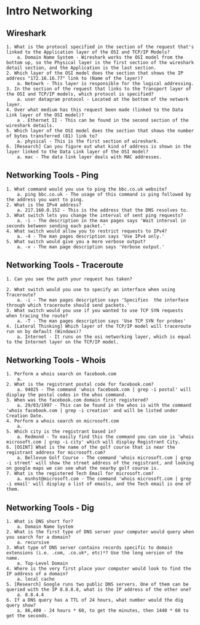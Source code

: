 # Intro Networking

## Wireshark

    1. What is the protocol specified in the section of the request that's linked to the Application layer of the OSI and TCP/IP Models?
        a. Domain Name System - Wireshark works the OSI model from the bottom up, so the Physical layer is the first section of the wireshark detail section, and the Application is the last section.
    2. Which layer of the OSI model does the section that shows the IP address "172.16.16.77" link to (Name of the layer)?
        a. Netowrk - This layer is responsible for the logical addressing.
    3. In the section of the request that links to the Transport layer of the OSI and TCP/IP models, which protocol is specified?
        a. user datagram protocol - Located at the bottom of the network layer.
    4. Over what medium has this request been made (linked to the Data Link layer of the OSI model)?
        a . Ethernet II - This can be found in the second section of the wireshark details.
    5. Which layer of the OSI model does the section that shows the number of bytes transferred (81) link to?
        a. physical - This is the first section of wireshark.
    6. [Research] Can you figure out what kind of address is shown in the layer linked to the Data Link layer of the OSI model?
        a. mac - The data link layer deals with MAC addresses.

## Networking Tools - Ping

    1. What command would you use to ping the bbc.co.uk website?
        a. ping bbc.co.uk - The usage of this command is ping followed by the address you want to ping.
    2. What is the IPv4 address?
        a. 217.160.0.152 - This is the address that the DNS resolves to.
    3. What switch lets you change the interval of sent ping requests?
        a. -i - The description in the man pages says 'Wait interval in seconds between sending each packet.'
    4. What switch would allow you to restrict requests to IPv4?
        a. -4 - The man pages description says 'Use IPv4 only.'
    5. What switch would give you a more verbose output?
        a. -v - The man page description says 'Verbose output.'

## Networking Tools - Traceroute

    1. Can you see the path your request has taken?

    2. What switch would you use to specify an interface when using Traceroute?
        a. -i - The man pages description says 'Specifies  the interface through which traceroute should send packets.'
    3. What switch would you use if you wanted to use TCP SYN requests when tracing the route?
        a. -T - The man pages description says 'Use TCP SYN for probes'
    4. [Lateral Thinking] Which layer of the TCP/IP model will traceroute run on by default (Windows)?
        a. Internet - It runs on the osi networking layer, which is equal to the Internet layer on the TCP/IP model.

## Networking Tools - Whois

    1. Perform a whois search on facebook.com
        a.
    2. What is the registrant postal code for facebook.com?
        a. 94025 - The command 'whois facebook.com | grep -i postal' will display the postal codes in the whos command.
    3. When was the facebook.com domain first registered?
        a. 29/03/1997 - This can be found in the whos is with the command 'whois facebook.com | grep -i creation' and will be listed under Creation Date.
    4. Perform a whois search on microsoft.com
        a.
    5. Which city is the registrant based in?
        a. Redmond - To easily find this the command you can use is 'whois microsoft.com | grep -i city' which will display Registrant City.
    6. [OSINT] What is the name of the golf course that is near the registrant address for microsoft.com?
        a. Bellevue Golf Course - The command 'whois microsoft.com | grep -i street' will show the street address of the registrant, and looking on google maps we can see what the nearby golf course is.
    7. What is the registered Tech Email for microsoft.com?
        a. msnhst@microsoft.com - The command 'whois microsoft.com | grep -i email' will display a list of emails, and the Tech email is one of them.

## Networking Tools - Dig

    1. What is DNS short for?
        a. Domain Name System
    2. What is the first type of DNS server your computer would query when you search for a domain?
        a. recursive
    3. What type of DNS server contains records specific to domain extensions (i.e. .com, .co.uk*, etc)*? Use the long version of the name.
        a. Top-Level Domain
    4. Where is the very first place your computer would look to find the IP address of a domain?
        a. local cache
    5. [Research] Google runs two public DNS servers. One of them can be queried with the IP 8.8.8.8, what is the IP address of the other one?
        a. 8.8.4.4
    6. If a DNS query has a TTL of 24 hours, what number would the dig query show?
        a. 86,400 - 24 hours * 60, to get the minutes, then 1440 * 60 to get the seconds.
    